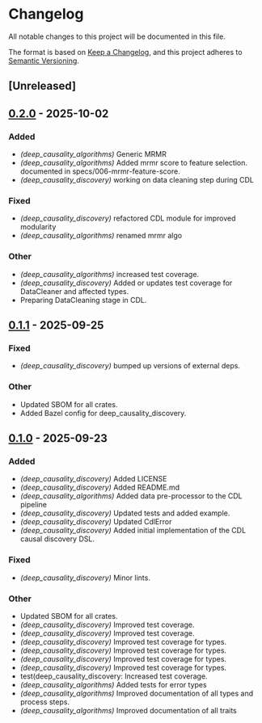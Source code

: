 # Changelog

All notable changes to this project will be documented in this file.

The format is based on [Keep a Changelog](https://keepachangelog.com/en/1.0.0/),
and this project adheres to [Semantic Versioning](https://semver.org/spec/v2.0.0.html).

## [Unreleased]

## [0.2.0](https://github.com/deepcausality-rs/deep_causality/compare/deep_causality_discovery-v0.1.1...deep_causality_discovery-v0.2.0) - 2025-10-02

### Added

- *(deep_causality_algorithms)* Generic MRMR
- *(deep_causality_algorithms)* Added mrmr score to feature selection. documented in specs/006-mrmr-feature-score.
- *(deep_causality_discovery)* working on data cleaning step during CDL

### Fixed

- *(deep_causality_discovery)* refactored CDL module for improved modularity
- *(deep_causality_algorithms)* renamed mrmr algo

### Other

- *(deep_causality_algorithms)* increased test coverage.
- *(deep_causality_discovery)* Added or updates test coverage for DataCleaner and affected types.
- Preparing DataCleaning stage in CDL.

## [0.1.1](https://github.com/deepcausality-rs/deep_causality/compare/deep_causality_discovery-v0.1.0...deep_causality_discovery-v0.1.1) - 2025-09-25

### Fixed

- *(deep_causality_discovery)* bumped up versions of external deps.

### Other

- Updated SBOM for all crates.
- Added Bazel config for deep_causality_discovery.

## [0.1.0](https://github.com/marvin-hansen/deep_causality/releases/tag/deep_causality_discovery-v0.1.0) - 2025-09-23

### Added

- *(deep_causality_discovery)* Added LICENSE
- *(deep_causality_discovery)* Added README.md
- *(deep_causality_algorithms)* Added data pre-processor to the CDL pipeline
- *(deep_causality_discovery)* Updated tests and added example.
- *(deep_causality_discovery)* Updated CdlError
- *(deep_causality_discovery)* Added initial implementation of the CDL causal discovery DSL.

### Fixed

- *(deep_causality_discovery)* Minor lints.

### Other

- Updated SBOM for all crates.
- *(deep_causality_discovery)* Improved test coverage.
- *(deep_causality_discovery)* Improved test coverage.
- *(deep_causality_discovery)* Improved test coverage for types.
- *(deep_causality_discovery)* Improved test coverage for types.
- *(deep_causality_discovery)* Improved test coverage for types.
- *(deep_causality_discovery)* Improved test coverage for types.
- test(deep_causality_discovery: Increased test coverage.
- *(deep_causality_algorithms)* Added tests for error types
- *(deep_causality_algorithms)* Improved documentation of all types and process steps.
- *(deep_causality_algorithms)* Improved documentation of all traits
